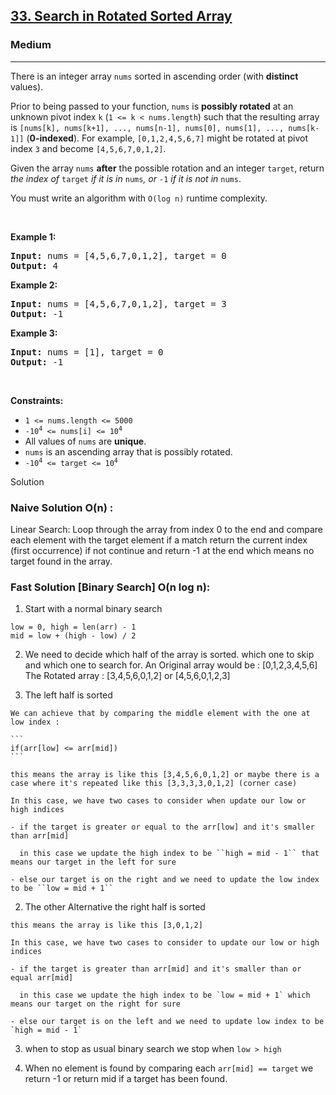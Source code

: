 <h2><a href="https://leetcode.com/problems/search-in-rotated-sorted-array/">33. Search in Rotated Sorted Array</a></h2><h3>Medium</h3><hr><div><p>There is an integer array <code>nums</code> sorted in ascending order (with <strong>distinct</strong> values).</p>

<p>Prior to being passed to your function, <code>nums</code> is <strong>possibly rotated</strong> at an unknown pivot index <code>k</code> (<code>1 &lt;= k &lt; nums.length</code>) such that the resulting array is <code>[nums[k], nums[k+1], ..., nums[n-1], nums[0], nums[1], ..., nums[k-1]]</code> (<strong>0-indexed</strong>). For example, <code>[0,1,2,4,5,6,7]</code> might be rotated at pivot index <code>3</code> and become <code>[4,5,6,7,0,1,2]</code>.</p>

<p>Given the array <code>nums</code> <strong>after</strong> the possible rotation and an integer <code>target</code>, return <em>the index of </em><code>target</code><em> if it is in </em><code>nums</code><em>, or </em><code>-1</code><em> if it is not in </em><code>nums</code>.</p>

<p>You must write an algorithm with <code>O(log n)</code> runtime complexity.</p>

<p>&nbsp;</p>
<p><strong class="example">Example 1:</strong></p>
<pre><strong>Input:</strong> nums = [4,5,6,7,0,1,2], target = 0
<strong>Output:</strong> 4
</pre><p><strong class="example">Example 2:</strong></p>
<pre><strong>Input:</strong> nums = [4,5,6,7,0,1,2], target = 3
<strong>Output:</strong> -1
</pre><p><strong class="example">Example 3:</strong></p>
<pre><strong>Input:</strong> nums = [1], target = 0
<strong>Output:</strong> -1
</pre>
<p>&nbsp;</p>
<p><strong>Constraints:</strong></p>

<ul>
	<li><code>1 &lt;= nums.length &lt;= 5000</code></li>
	<li><code>-10<sup>4</sup> &lt;= nums[i] &lt;= 10<sup>4</sup></code></li>
	<li>All values of <code>nums</code> are <strong>unique</strong>.</li>
	<li><code>nums</code> is an ascending array that is possibly rotated.</li>
	<li><code>-10<sup>4</sup> &lt;= target &lt;= 10<sup>4</sup></code></li>
</ul>
</div>
Solution

### Naive Solution O(n) :

Linear Search: Loop through the array from index 0 to the end and compare each element with the target element if a match return the current index (first occurrence) if not continue and return -1 at the end which means no target found in the array.

### Fast Solution [Binary Search] O(n log n):

1. Start with a normal binary search
  
  ```
  low = 0, high = len(arr) - 1
  mid = low + (high - low) / 2
  ```
  
2. We need to decide which half of the array is sorted. which one to skip and which one to search for.
  An Original array would be : [0,1,2,3,4,5,6] 
  The Rotated array : [3,4,5,6,0,1,2] or [4,5,6,0,1,2,3]
  
  1. The left half is sorted
    
    We can achieve that by comparing the middle element with the one at low index :
    
    ```
    if(arr[low] <= arr[mid])
    ```
    
    this means the array is like this [3,4,5,6,0,1,2] or maybe there is a case where it's repeated like this [3,3,3,3,0,1,2] (corner case)
    
    In this case, we have two cases to consider when update our low or high indices
    
    - if the target is greater or equal to the arr[low] and it's smaller than arr[mid]
      
      in this case we update the high index to be ``high = mid - 1`` that means our target in the left for sure
      
    - else our target is on the right and we need to update the low index to be ``low = mid + 1``
      
  2. The other Alternative the right half is sorted
    
    this means the array is like this [3,0,1,2]
    
    In this case, we have two cases to consider to update our low or high indices
    
    - if the target is greater than arr[mid] and it's smaller than or equal arr[mid]
      
      in this case we update the high index to be `low = mid + 1` which means our target on the right for sure
      
    - else our target is on the left and we need to update low index to be `high = mid - 1`
      
  3. when to stop as usual binary search we stop when ``low > high``
    
  4. When no element is found by comparing each ``arr[mid] == target`` we return -1 or return mid if a target has been found.
